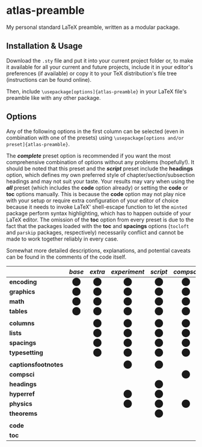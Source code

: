 # atlas-preamble

My personal standard LaTeX preamble, written as a modular package.


## Installation & Usage
Download the ```.sty``` file and put it into your current project folder or, to make it available for all your current and future projects, include it in your editor's preferences (if available) or copy it to your TeX distribution's file tree (instructions can be found online).

Then, include ```\usepackage[options]{atlas-preamble}``` in your LaTeX file's preamble like with any other package.


## Options
Any of the following options in the first column can be selected (even in combination with one of the presets) using ```\usepackage[options and/or preset]{atlas-preamble}```.

The **_complete_** preset option is recommended if you want the most comprehensive combination of options without any problems (hopefully!). It should be noted that this preset and the **_script_** preset include the **headings** option, which defines my own preferred style of chapter/section/subsection headings and may not suit your taste. Your results may vary when using the **_all_** preset (which includes the **code** option already) or setting the **code** or **toc** options manually. This is because the **code** option may not play nice with your setup or require extra configuration of your editor of choice because it needs to invoke LaTeX' shell-escape function to let the ```minted``` package perform syntax highlighting, which has to happen outside of your LaTeX editor. The omission of the **toc** option from every preset is due to the fact that the packages loaded with the **toc** and **spacings** options (```tocloft``` and ```parskip``` packages, respectively) necessarily conflict and cannot be made to work together reliably in every case.

Somewhat more detailed descriptions, explanations, and potential caveats can be found in the comments of the code itself.

|     | *base* | *extra* | *experiment* | *script* | *compsci* | *complete* | *all* |
| --- |:------:|:-------:|:------------:|:--------:|:---------:|:----------:|:-----:|
| **encoding** | ⬤ | ⬤ | ⬤ | ⬤ | ⬤ | ⬤ | ⬤ |
| **graphics** | ⬤ | ⬤ | ⬤ | ⬤ | ⬤ | ⬤ | ⬤ |
| **math** | ⬤ | ⬤ | ⬤ | ⬤ | ⬤ | ⬤ | ⬤ |
| **tables** | ⬤ | ⬤ | ⬤ | ⬤ | ⬤ | ⬤ | ⬤ |
||||||||
| **columns** |  | ⬤ | ⬤ | ⬤ | ⬤ | ⬤ | ⬤ |
| **lists** |  | ⬤ | ⬤ | ⬤ | ⬤ | ⬤ | ⬤ |
| **spacings** |  | ⬤ | ⬤ | ⬤ | ⬤ | ⬤ | ⬤ |
| **typesetting** |  | ⬤ | ⬤ | ⬤ | ⬤ | ⬤ | ⬤ |
||||||||
| **captionsfootnotes** |  |  | ⬤ | ⬤ |  | ⬤ | ⬤ |
| **compsci** |  |  |  |  | ⬤ | ⬤ | ⬤ |
| **headings** |  |  |  | ⬤ |  | ⬤ | ⬤ |
| **hyperref** |  |  | ⬤ | ⬤ |  | ⬤ | ⬤ |
| **physics** |  |  | ⬤ | ⬤ | ⬤ | ⬤ | ⬤ |
| **theorems** |  |  |  | ⬤ |  | ⬤ | ⬤ |
||||||||
| **code** |  |  |  |  |  |  | ⬤ |
| **toc** |  |  |  |  |  |
